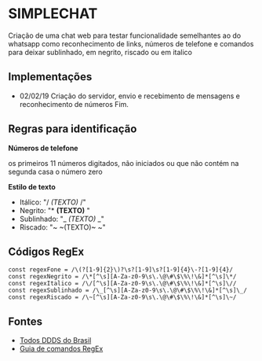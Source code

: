 # SIMPLECHAT
   Criação de uma chat web para testar funcionalidade semelhantes ao do whatsapp
   como reconhecimento de links, números de telefone e comandos para deixar
   sublinhado, em negrito, riscado ou em italico
   
## Implementações

   * 02/02/19
      Criação do servidor, envio e recebimento de mensagens e reconhecimento de números
   Fim.

## Regras para identificação

**Números de telefone**
   
   os primeiros 11 números digitados, não iniciados ou que não contém na segunda casa o número zero

**Estilo de texto**
   
   * Itálico: "/ *(TEXTO)* /"
   * Negrito: "* **(TEXTO)** "
   * Sublinhado: "_ _(TEXTO)_ _"
   * Riscado: "~ ~(TEXTO)~ ~"

## Códigos RegEx

```regex
const regexFone = /\(?[1-9]{2}\)?\s?[1-9]\s?[1-9]{4}\-?[1-9]{4}/
const regexNegrito = /\*[^\s][A-Za-z0-9\s\.\@\#\$\%\!\&]*[^\s]\*/
const regexItalico = /\/[^\s][A-Za-z0-9\s\.\@\#\$\%\!\&]*[^\s]\//
const regexSublinhado = /\_[^\s][A-Za-z0-9\s\.\@\#\$\%\!\&]*[^\s]\_/
const regexRiscado = /\~[^\s][A-Za-z0-9\s\.\@\#\$\%\!\&]*[^\s]\~/
```

## Fontes
 * [Todos DDDS do Brasil](https://www.codigosddd.com.br/)
 * [Guia de comandos RegEx](https://developer.mozilla.org/pt-BR/docs/Web/JavaScript/Guide/Regular_Expressions)